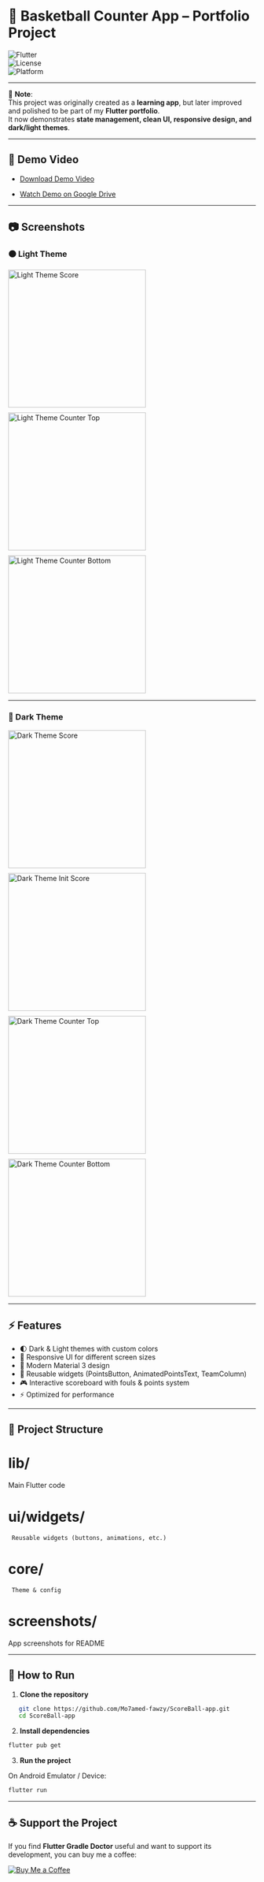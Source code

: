 # 🏀 Basketball Counter App – Portfolio Project  

![Flutter](https://img.shields.io/badge/Flutter-3.24-blue?logo=flutter)  
![License](https://img.shields.io/badge/License-MIT-green)  
![Platform](https://img.shields.io/badge/Platform-Android%20-lightgrey)  

---

📌 **Note**:  
This project was originally created as a **learning app**, but later improved and polished to be part of my **Flutter portfolio**.  
It now demonstrates **state management, clean UI, responsive design, and dark/light themes**.  

---

## 🎥 Demo Video

- [Download Demo Video](./screenshots/ScoreBall_vedeo.mp4)



- [Watch Demo on Google Drive](https://drive.google.com/file/d/12WdHL9JuCxpcXa6_k5L9bjL-J0rRHEA-/view?usp=drive_link)


---


## 📷 Screenshots  

### 🟠 Light Theme  
<div style="display: flex; flex-wrap: wrap; gap: 10px;">
  <img src="screenshots/new app/white_theme_score.png" width="280" alt="Light Theme Score" />
  <img src="screenshots/new app/white_theme_counter_top.png" width="280" alt="Light Theme Counter Top" />
  <img src="screenshots/new app/white_theme_counter_bottum.png" width="280" alt="Light Theme Counter Bottom" />
</div>  

---

### 🔵 Dark Theme  
<div style="display: flex; flex-wrap: wrap; gap: 10px;">
  <img src="screenshots/new app/dark_theme_score.png" width="280" alt="Dark Theme Score" />
  <img src="screenshots/new app/dark_theme_init_score.png" width="280" alt="Dark Theme Init Score" />
  <img src="screenshots/new app/dark_theme_counter_top.png" width="280" alt="Dark Theme Counter Top" />
  <img src="screenshots/new app/dark_theme_counter_buttom.png" width="280" alt="Dark Theme Counter Bottom" />
</div>  

---

## ⚡ Features  

- 🌓 Dark & Light themes with custom colors  
- 📱 Responsive UI for different screen sizes  
- 🎨 Modern Material 3 design  
- 🔁 Reusable widgets (PointsButton, AnimatedPointsText, TeamColumn)  
- 🎮 Interactive scoreboard with fouls & points system  
- ⚡ Optimized for performance  

---

## 📂 Project Structure  

 # lib/ 
   Main Flutter code
   # ui/widgets/ 
     Reusable widgets (buttons, animations, etc.)
 # core/ 
     Theme & config
 # screenshots/ 
   App screenshots for README

 ---



## 📖 How to Run  

1. **Clone the repository**  
```bash
   git clone https://github.com/Mo7amed-fawzy/ScoreBall-app.git
   cd ScoreBall-app
```

2. **Install dependencies**  

```bash
flutter pub get
```

3. **Run the project**  

On Android Emulator / Device:

```bash
flutter run
```

---

## ☕ Support the Project

If you find **Flutter Gradle Doctor** useful and want to support its development, you can buy me a coffee:

[![Buy Me a Coffee](https://img.shields.io/badge/Buy%20Me%20a%20Coffee-FF813F?style=for-the-badge&logo=buy-me-a-coffee&logoColor=white)](https://www.buymeacoffee.com/Mohamed_Fawzy)



